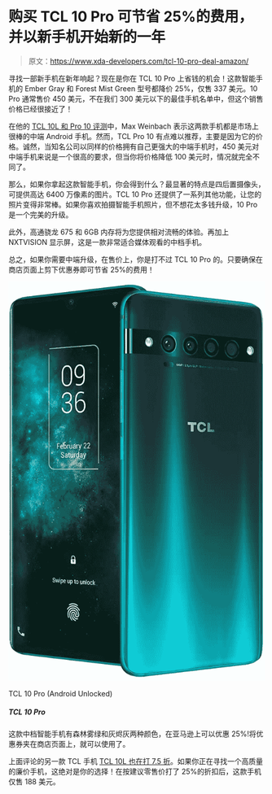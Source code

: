 # 购买 TCL 10 Pro 可节省 25%的费用，并以新手机开始新的一年

> 原文：<https://www.xda-developers.com/tcl-10-pro-deal-amazon/>

寻找一部新手机在新年响起？现在是你在 TCL 10 Pro 上省钱的机会！这款智能手机的 Ember Gray 和 Forest Mist Green 型号都降价 25%，仅售 337 美元。10 Pro 通常售价 450 美元，不在我们 300 美元以下的最佳手机名单中，但这个销售价格已经很接近了！

在他的 [TCL 10L 和 Pro 10 评测](https://www.xda-developers.com/tcl-10l-tcl-10-pro-review/)中，Max Weinbach 表示这两款手机都是市场上很棒的中端 Android 手机。然而，TCL Pro 10 有点难以推荐，主要是因为它的价格。诚然，当知名公司以同样的价格拥有自己更强大的中端手机时，450 美元对中端手机来说是一个很高的要求，但当你将价格降低 100 美元时，情况就完全不同了。

那么，如果你拿起这款智能手机，你会得到什么？最显著的特点是四后置摄像头，可提供高达 6400 万像素的图片。TCL 10 Pro 还提供了一系列其他功能，让您的照片变得非常棒。如果你喜欢拍摄智能手机照片，但不想花太多钱升级，10 Pro 是一个完美的升级。

此外，高通骁龙 675 和 6GB 内存将为您提供相对流畅的体验。再加上 NXTVISION 显示屏，这是一款非常适合媒体观看的中档手机。

总之，如果你需要中端升级，在售价上，你是打不过 TCL 10 Pro 的。只要确保在商店页面上剪下优惠券即可节省 25%的费用！

 <picture>![](img/48f6ae04c5ac7947940324ca06d82765.png)</picture> 

TCL 10 Pro (Android Unlocked)

##### TCL 10 Pro

这款中档智能手机有森林雾绿和灰烬灰两种颜色，在亚马逊上可以优惠 25%!将优惠券夹在商店页面上，就可以使用了。

上面评论的另一款 TCL 手机 [TCL 10L 也在打 7.5 折](https://www.amazon.com/TCL-Unlocked-Android-Smartphone-Display/dp/B087LYQ22N?tag=xda-4p5qego-20&ascsubtag=UUxdaUeUpU31218&asc_refurl=https%3A%2F%2Fwww.xda-developers.com%2Ftcl-10-pro-deal-amazon%2F&asc_campaign=Short-Term)。如果你正在寻找一个高质量的廉价手机，这绝对是你的选择！在按建议零售价打了 25%的折扣后，这款手机仅售 188 美元。